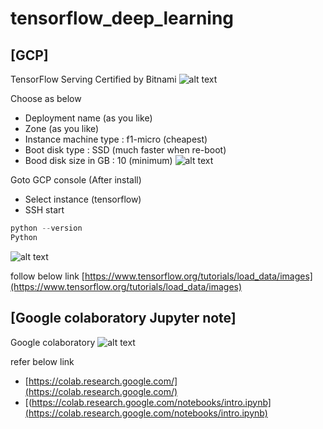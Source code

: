 # tensorflow_deep_learning
## [GCP]

TensorFlow Serving Certified by Bitnami
![alt text](https://user-images.githubusercontent.com/20676176/98329585-e447c480-203b-11eb-9366-b4059ad71b3c.jpg)


Choose as below 
- Deployment name (as you like)
- Zone (as you like)
- Instance machine type : f1-micro (cheapest)
- Boot disk type : SSD (much faster when re-boot)
- Bood disk size in GB : 10 (minimum)
![alt text](https://user-images.githubusercontent.com/20676176/98329953-b8790e80-203c-11eb-86b5-bcd6bd5b2daf.jpg)

Goto GCP console (After install)
- Select instance (tensorflow)
- SSH start


```python
python --version
Python 
```
![alt text](https://user-images.githubusercontent.com/20676176/98328643-8dd98680-2039-11eb-99b2-7ab5a322ec4f.jpg)




follow below link
[https://www.tensorflow.org/tutorials/load_data/images](https://www.tensorflow.org/tutorials/load_data/images)


## [Google colaboratory Jupyter note]

Google colaboratory 
![alt text](https://user-images.githubusercontent.com/20676176/98330705-4f929600-203e-11eb-95d8-6f944db31d03.jpg)

refer below link
- [https://colab.research.google.com/](https://colab.research.google.com/)
- [(https://colab.research.google.com/notebooks/intro.ipynb](https://colab.research.google.com/notebooks/intro.ipynb)

